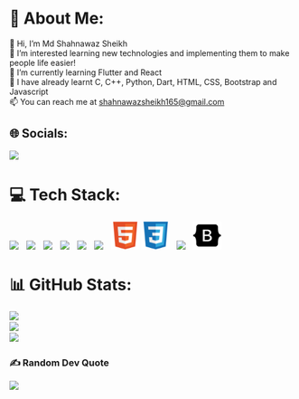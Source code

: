 # 💫 About Me:
👋 Hi, I’m Md Shahnawaz Sheikh<br>👀 I’m interested learning new technologies and implementing them to make people life easier!<br>🌱 I’m currently learning Flutter and React<br>💞️ I have already learnt C, C++, Python, Dart, HTML, CSS, Bootstrap and Javascript<br>📫 You can reach me at shahnawazsheikh165@gmail.com


## 🌐 Socials:
[![](https://img.shields.io/badge/LinkedIn-%230077B5.svg?logo=linkedin&logoColor=white)](https://linkedin.com/in/md-shahnawaz-sheikh-094a12225) 

# 💻 Tech Stack:
<div style="display: inline-block;">
<img src="https://brandeps.com/logo-download/C/C-logo-vector-01.svg" height="50" style="padding-right:10px"/>
<img src="https://brandeps.com/logo-download/C/C++-logo-vector-01.svg" height="50" style="padding-right:10px"/>  
<img src="https://brandeps.com/icon-download/P/Python-icon-vector-04.svg" height="48" style="padding-right:10px"/>  
<img src="https://brandeps.com/icon-download/D/Django-icon-vector-03.svg" height="48" style="padding-right:10px"/>  
<img src="https://brandeps.com/icon-download/D/Dart-icon-vector-02.svg" height="48" style="padding-right:10px"/>  
<img src="https://brandeps.com/icon-download/F/Flutter-icon-vector-02.svg" height="48" style="padding-right:10px"/>  
<img src="https://github.com/devicons/devicon/blob/master/icons/html5/html5-original.svg" height="50"/>
<img src="https://github.com/devicons/devicon/blob/master/icons/css3/css3-original.svg" height="50" style="padding-right:8px"/>  
<img src="https://brandeps.com/icon-download/J/Javascript-icon-vector-03.svg" height="50" style="padding-right:10px"/>  
<img src="https://github.com/devicons/devicon/blob/master/icons/bootstrap/bootstrap-plain.svg" height="50"/>  
</div>

# 📊 GitHub Stats:
![](https://github-readme-stats.vercel.app/api?username=MdShahnawazSheikh&theme=dark&hide_border=false&include_all_commits=true&count_private=true)<br/>
![](https://github-readme-streak-stats.herokuapp.com/?user=MdShahnawazSheikh&theme=dark&hide_border=false)<br/>
![](https://github-readme-stats.vercel.app/api/top-langs/?username=MdShahnawazSheikh&theme=dark&hide_border=false&include_all_commits=true&count_private=true&layout=compact)

### ✍️ Random Dev Quote
![](https://quotes-github-readme.vercel.app/api?type=horizontal&theme=radical)

